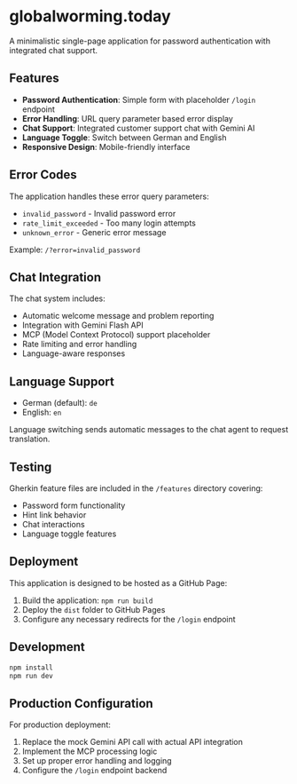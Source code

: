 
# globalworming.today

A minimalistic single-page application for password authentication with integrated chat support.

## Features

- **Password Authentication**: Simple form with placeholder `/login` endpoint
- **Error Handling**: URL query parameter based error display
- **Chat Support**: Integrated customer support chat with Gemini AI
- **Language Toggle**: Switch between German and English
- **Responsive Design**: Mobile-friendly interface

## Error Codes

The application handles these error query parameters:

- `invalid_password` - Invalid password error
- `rate_limit_exceeded` - Too many login attempts  
- `unknown_error` - Generic error message

Example: `/?error=invalid_password`

## Chat Integration

The chat system includes:

- Automatic welcome message and problem reporting
- Integration with Gemini Flash API
- MCP (Model Context Protocol) support placeholder
- Rate limiting and error handling
- Language-aware responses

## Language Support

- German (default): `de`
- English: `en`

Language switching sends automatic messages to the chat agent to request translation.

## Testing

Gherkin feature files are included in the `/features` directory covering:

- Password form functionality
- Hint link behavior  
- Chat interactions
- Language toggle features

## Deployment

This application is designed to be hosted as a GitHub Page:

1. Build the application: `npm run build`
2. Deploy the `dist` folder to GitHub Pages
3. Configure any necessary redirects for the `/login` endpoint

## Development

```bash
npm install
npm run dev
```

## Production Configuration

For production deployment:

1. Replace the mock Gemini API call with actual API integration
2. Implement the MCP processing logic
3. Set up proper error handling and logging
4. Configure the `/login` endpoint backend

```
